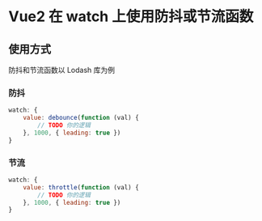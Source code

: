 # Vue2 在 watch 上使用防抖或节流函数

## 使用方式

防抖和节流函数以 Lodash 库为例

### 防抖

```js
watch: {
    value: debounce(function (val) {
        // TODO 你的逻辑
    }, 1000, { leading: true })
}
```

### 节流

```js
watch: {
    value: throttle(function (val) {
        // TODO 你的逻辑
    }, 1000, { leading: true })
}
```
